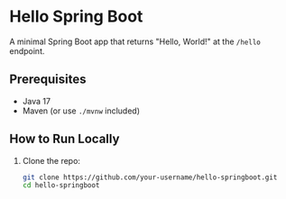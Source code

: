 # Hello Spring Boot

A minimal Spring Boot app that returns "Hello, World!" at the `/hello` endpoint.

## Prerequisites
- Java 17
- Maven (or use `./mvnw` included)

## How to Run Locally
1. Clone the repo:
   ```bash
   git clone https://github.com/your-username/hello-springboot.git
   cd hello-springboot